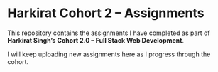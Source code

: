# Harkirat Cohort 2 – Assignments

This repository contains the assignments I have completed as part of **Harkirat Singh’s Cohort 2.0 – Full Stack Web Development**.

I will keep uploading new assignments here as I progress through the cohort.
